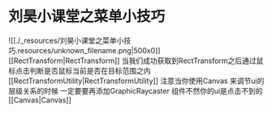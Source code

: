 # 刘昊小课堂之菜单小技巧


![[./_resources/刘昊小课堂之菜单小技巧.resources/unknown_filename.png|500x0]]
[[RectTransform|RectTransform]]
当我们成功获取到RectTransform之后通过鼠标点击判断是否鼠标当前是否在目标范围之内
[[RectTransformUtility|RectTransformUtility]]
注意当你使用Canvas 来调节ui的层级关系的时候 一定要要再添加GraphicRaycaster 组件不然你的ui是点击不到的
[[Canvas|Canvas]]

